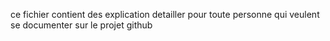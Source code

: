 ce fichier contient des explication detailler pour toute personne qui veulent se documenter sur le projet github
